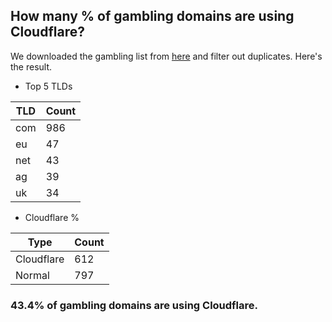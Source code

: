 ## How many % of gambling domains are using Cloudflare?


We downloaded the gambling list from [here](https://raw.githubusercontent.com/Sinfonietta/hostfiles/master/gambling-hosts) and filter out duplicates.
Here's the result.


[//]: # (start replacement)


- Top 5 TLDs

| TLD | Count |
| --- | --- |
| com | 986 |
| eu | 47 |
| net | 43 |
| ag | 39 |
| uk | 34 |


- Cloudflare %

| Type | Count |
| --- | --- |
| Cloudflare | 612 |
| Normal | 797 |


### 43.4% of gambling domains are using Cloudflare.